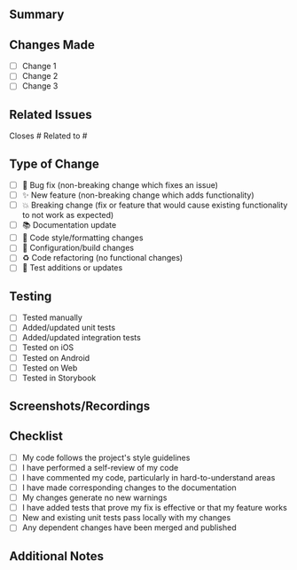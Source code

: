## Summary
<!-- Provide a concise description of what this PR accomplishes. -->

## Changes Made

<!-- List the key changes made in this PR. -->
- [ ] Change 1
- [ ] Change 2
- [ ] Change 3

## Related Issues

<!-- Link any related issues, tasks, or discussions. -->
Closes #<!-- issue number -->
Related to #<!-- issue number -->

## Type of Change

<!-- Check the type of change this PR introduces. -->
- [ ] 🐛 Bug fix (non-breaking change which fixes an issue)
- [ ] ✨ New feature (non-breaking change which adds functionality)
- [ ] 💥 Breaking change (fix or feature that would cause existing functionality to not work as expected)
- [ ] 📚 Documentation update
- [ ] 🎨 Code style/formatting changes
- [ ] 🔧 Configuration/build changes
- [ ] ♻️ Code refactoring (no functional changes)
- [ ] 🧪 Test additions or updates

## Testing

<!-- Describe how you tested these changes. -->
- [ ] Tested manually
- [ ] Added/updated unit tests
- [ ] Added/updated integration tests
- [ ] Tested on iOS
- [ ] Tested on Android
- [ ] Tested on Web
- [ ] Tested in Storybook

## Screenshots/Recordings

<!-- (Optional) Add any screenshots, videos, or GIFs that demonstrate the changes. -->

## Checklist

<!-- Check off items as you complete them. -->
- [ ] My code follows the project's style guidelines
- [ ] I have performed a self-review of my code
- [ ] I have commented my code, particularly in hard-to-understand areas
- [ ] I have made corresponding changes to the documentation
- [ ] My changes generate no new warnings
- [ ] I have added tests that prove my fix is effective or that my feature works
- [ ] New and existing unit tests pass locally with my changes
- [ ] Any dependent changes have been merged and published

## Additional Notes

<!-- (Optional) Any other information, considerations, or follow-up items. -->